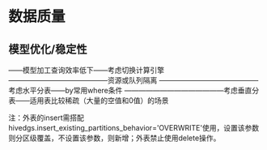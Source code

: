# 数据质量

## 模型优化/稳定性

——模型加工查询效率低下——考虑切换计算引擎
——————————————资源或队列隔离
——————————————考虑水平分表——by常用where条件
——————————————考虑垂直分表——适用表比较稀疏（大量的空值和0值）的场景


注：外表的insert需搭配hivedgs.insert_existing_partitions_behavior='OVERWRITE'使用，设置该参数则分区级覆盖，不设置该参数，则新增；外表禁止使用delete操作。